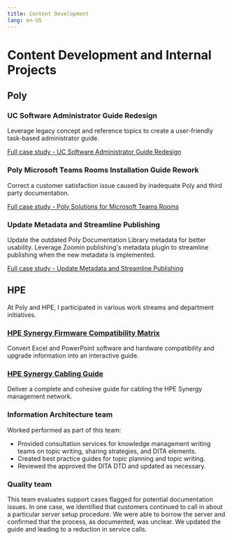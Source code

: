 ```yaml
---
title: Content Development
lang: en-US
---
```


# Content Development and Internal Projects


## Poly


### UC Software Administrator Guide Redesign

Leverage legacy concept and reference topics to create a user-friendly task-based administrator guide.

[Full case study - UC Software Administrator Guide Redesign](case-studies/admin-guide-redesign.md)

### Poly Microsoft Teams Rooms Installation Guide Rework

Correct a customer satisfaction issue caused by inadequate Poly and third party documentation.

[Full case study - Poly Solutions for Microsoft Teams Rooms](case-studies/poly.mtr.md)


### Update Metadata and Streamline Publishing

Update the outdated Poly Documentation Library metadata for better usability. Leverage Zoomin publishing's metadata plugin to streamline publishing when the new metadata is implemented.

[Full case study - Update Metadata and Streamline Publishing](case-studies/metadata-publishing-update.md)


<!---
### [Poly In-the-Box Setup Sheet Evaluation](case-studies/setup-sheet-eval.md)

Evaluate in-the-box documentation usage and requirements by surveying an internal customer support audience. Provide recommendations to reduce in-the-box documentation costs based on the survey results.

### [Poly Documentation Library Redesign](doc-library-redesign)

Propose solutions to enhance search on the Poly Documentation Library.

### API Documentation

[Postman API Documentation Research](https://documenter.getpostman.com/view/13192773/TVYDdKDz)

Investigated API documentation software to provide better API documentation for Poly voice products.
--->


## HPE


At Poly and HPE, I participated in various work streams and department initiatives.

### [HPE Synergy Firmware Compatibility Matrix](case-studies/interactive-matrix.md)

Convert Excel and PowerPoint software and hardware compatibility and upgrade information into an interactive guide.


### [HPE Synergy Cabling Guide](case-studies/synergy-cabling-guide.md)

Deliver a complete and cohesive guide for cabling the HPE Synergy management network.

<!---
### [HPE ProLiant Cabling Matrix](case-studies/dl380-cabling-matrix.md)

Create a deliverable to help customers identify proper cabling to avoid internal server airflow and thermal issues.
-->

<!---
### [HPE Server Maintenance Guide Restructure](case-studies/hpe-maintenance-guide.md)

Propose and test a HPE maintenance guide structural update promoting content reuse and customer usability.


### [Interactive Documentation](case-studies/interactive-documentation)

A general look at interactive documentation a formal proposal created for an internal HPE audience.


### [HPE Server Guides Content Template](case-studies/content-templates.md)

Utilize DITA functionality to streamline the creation of HPE server user and maintenance guides.
-->


### Information Architecture team

Worked performed as part of this team:

- Provided consultation services for knowledge management writing teams on topic writing, sharing strategies, and DITA elements.
- Created best practice guides for topic planning and topic writing.
- Reviewed the approved the DITA DTD and updated as necessary.


### Quality team

This team evaluates support cases flagged for potential documentation issues. In one case, we identified that customers continued to call in about a particular server setup procedure. We were able to borrow the server and confirmed that the process, as documented, was unclear. We updated the guide and leading to a reduction in service calls.
